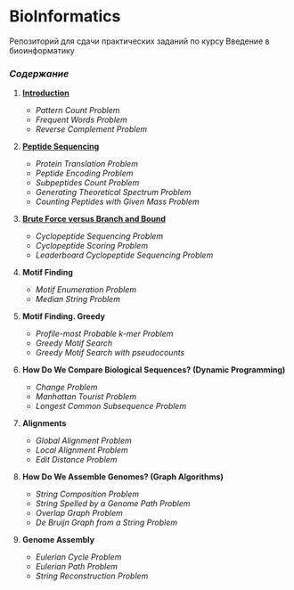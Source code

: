 # BioInformatics
Репозиторий для сдачи практических заданий по курсу Введение в биоинформатику

### _Содержание_

1. [__Introduction__][1]
    * _Pattern Count Problem_
    * _Frequent Words Problem_
    * _Reverse Complement Problem_

2. [__Peptide Sequencing__][2]
    * _Protein Translation Problem_
    * _Peptide Encoding Problem_
    * _Subpeptides Count Problem_
    * _Generating Theoretical Spectrum Problem_
    * _Counting Peptides with Given Mass Problem_

3. [__Brute Force versus Branch and Bound__][3]
    * _Cyclopeptide Sequencing Problem_
    * _Cyclopeptide Scoring Problem_
    * _Leaderboard Cyclopeptide Sequencing Problem_

4. __Motif Finding__
    * _Motif Enumeration Problem_
    * _Median String Problem_

5. __Motif Finding. Greedy__
    * _Profile-most Probable k-mer Problem_
    * _Greedy Motif Search_
    * _Greedy Motif Search with pseudocounts_

6. __How Do We Compare Biological Sequences? (Dynamic Programming)__
    * _Change Problem_
    * _Manhattan Tourist Problem_
    * _Longest Common Subsequence Problem_

7. __Alignments__
    * _Global Alignment Problem_
    * _Local Alignment Problem_
    * _Edit Distance Problem_

8. __How Do We Assemble Genomes? (Graph Algorithms)__
    * _String Composition Problem_
    * _String Spelled by a Genome Path Problem_
    * _Overlap Graph Problem_
    * _De Bruijn Graph from a String Problem_

9. __Genome Assembly__
    * _Eulerian Cycle Problem_
    * _Eulerian Path Problem_
    * _String Reconstruction Problem_
	
<!-- LINKS -->
[1]: https://github.com/AlibekovMurad5202/BioInformatics/blob/master/1.%20Introduction (Introduction)
[2]: https://github.com/AlibekovMurad5202/BioInformatics/blob/master/2.%20Peptide%20Sequencing (Peptide Sequencing)
[3]: https://github.com/AlibekovMurad5202/BioInformatics/blob/master/3.%20Brute%20Force%20versus%20Branch%20and%20Bound (Brute Force versus Branch and Bound)
